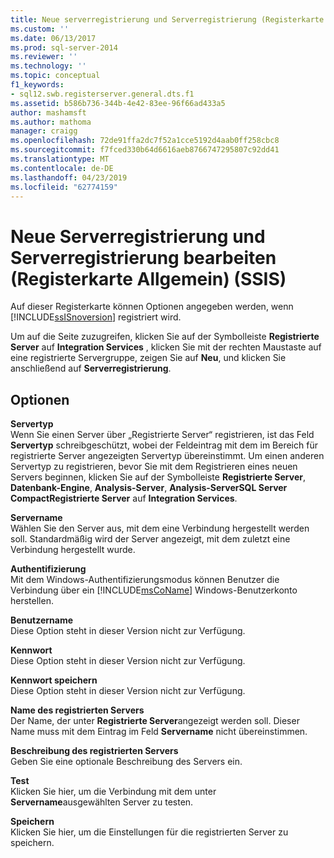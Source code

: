 ```yaml
---
title: Neue serverregistrierung und Serverregistrierung (Registerkarte Allgemein) (SSIS) bearbeiten | Microsoft-Dokumentation
ms.custom: ''
ms.date: 06/13/2017
ms.prod: sql-server-2014
ms.reviewer: ''
ms.technology: ''
ms.topic: conceptual
f1_keywords:
- sql12.swb.registerserver.general.dts.f1
ms.assetid: b586b736-344b-4e42-83ee-96f66ad433a5
author: mashamsft
ms.author: mathoma
manager: craigg
ms.openlocfilehash: 72de91ffa2dc7f52a1cce5192d4aab0ff258cbc8
ms.sourcegitcommit: f7fced330b64d6616aeb8766747295807c92dd41
ms.translationtype: MT
ms.contentlocale: de-DE
ms.lasthandoff: 04/23/2019
ms.locfileid: "62774159"
---
```

# <a name="new-or-edit-server-registration-general-tab-ssis"></a>Neue Serverregistrierung und Serverregistrierung bearbeiten (Registerkarte Allgemein) (SSIS)
  Auf dieser Registerkarte können Optionen angegeben werden, wenn [!INCLUDE[ssISnoversion](../includes/ssisnoversion-md.md)] registriert wird.  
  
 Um auf die Seite zuzugreifen, klicken Sie auf der Symbolleiste **Registrierte Server** auf **Integration Services** , klicken Sie mit der rechten Maustaste auf eine registrierte Servergruppe, zeigen Sie auf **Neu**, und klicken Sie anschließend auf **Serverregistrierung**.  
  
## <a name="options"></a>Optionen  
 **Servertyp**  
 Wenn Sie einen Server über „Registrierte Server“ registrieren, ist das Feld **Servertyp** schreibgeschützt, wobei der Feldeintrag mit dem im Bereich für registrierte Server angezeigten Servertyp übereinstimmt. Um einen anderen Servertyp zu registrieren, bevor Sie mit dem Registrieren eines neuen Servers beginnen, klicken Sie auf der Symbolleiste **Registrierte Server**, **Datenbank-Engine**, **Analysis-Server**, **Analysis-Server****SQL Server Compact****Registrierte Server** auf **Integration Services**.  
  
 **Servername**  
 Wählen Sie den Server aus, mit dem eine Verbindung hergestellt werden soll. Standardmäßig wird der Server angezeigt, mit dem zuletzt eine Verbindung hergestellt wurde.  
  
 **Authentifizierung**  
 Mit dem Windows-Authentifizierungsmodus können Benutzer die Verbindung über ein [!INCLUDE[msCoName](../includes/msconame-md.md)] Windows-Benutzerkonto herstellen.  
  
 **Benutzername**  
 Diese Option steht in dieser Version nicht zur Verfügung.  
  
 **Kennwort**  
 Diese Option steht in dieser Version nicht zur Verfügung.  
  
 **Kennwort speichern**  
 Diese Option steht in dieser Version nicht zur Verfügung.  
  
 **Name des registrierten Servers**  
 Der Name, der unter **Registrierte Server**angezeigt werden soll. Dieser Name muss mit dem Eintrag im Feld **Servername** nicht übereinstimmen.  
  
 **Beschreibung des registrierten Servers**  
 Geben Sie eine optionale Beschreibung des Servers ein.  
  
 **Test**  
 Klicken Sie hier, um die Verbindung mit dem unter **Servername**ausgewählten Server zu testen.  
  
 **Speichern**  
 Klicken Sie hier, um die Einstellungen für die registrierten Server zu speichern.  
  
  
